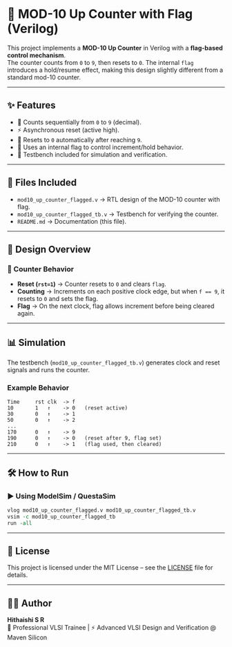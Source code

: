 # 🔢 MOD-10 Up Counter with Flag (Verilog)

This project implements a **MOD-10 Up Counter** in Verilog with a **flag-based control mechanism**.  
The counter counts from `0` to `9`, then resets to `0`. The internal `flag` introduces a hold/resume effect, making this design slightly different from a standard mod-10 counter.

---

## ✨ Features
- 🔂 Counts sequentially from `0` to `9` (decimal).  
- ⚡ Asynchronous reset (active high).  
- 🏁 Resets to `0` automatically after reaching `9`.  
- 🚩 Uses an internal flag to control increment/hold behavior.  
- 🧪 Testbench included for simulation and verification.  

---

## 📂 Files Included
- `mod10_up_counter_flagged.v` → RTL design of the MOD-10 counter with flag.  
- `mod10_up_counter_flagged_tb.v` → Testbench for verifying the counter.  
- `README.md` → Documentation (this file).  

---

## 🧩 Design Overview

### 🔹 Counter Behavior
- **Reset (`rst=1`)** → Counter resets to `0` and clears `flag`.  
- **Counting** → Increments on each positive clock edge, but when `f == 9`, it resets to `0` and sets the flag.  
- **Flag** → On the next clock, flag allows increment before being cleared again.  

---

## 📊 Simulation
The testbench (`mod10_up_counter_flagged_tb.v`) generates clock and reset signals and runs the counter.

### Example Behavior
```text
Time     rst clk  -> f
10       1   ↑    -> 0   (reset active)
30       0   ↑    -> 1
50       0   ↑    -> 2
...
170      0   ↑    -> 9
190      0   ↑    -> 0   (reset after 9, flag set)
210      0   ↑    -> 1   (flag used, then cleared)
```

---

## 🛠️ How to Run

### ▶️ Using ModelSim / QuestaSim
```tcl
vlog mod10_up_counter_flagged.v mod10_up_counter_flagged_tb.v
vsim -c mod10_up_counter_flagged_tb
run -all
```

---

## 🔹 License
This project is licensed under the MIT License – see the [LICENSE](../LICENSE) file for details.

---

## 👨‍💻 Author

**Hithaishi S R**  
💼 Professional VLSI Trainee | ⚡ Advanced VLSI Design and Verification @ Maven Silicon
